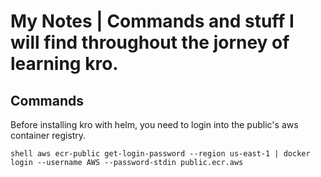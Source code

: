 # My Notes | Commands and stuff I will find throughout the jorney of learning kro.

## Commands
Before installing kro with helm, you need to login into the public's aws container registry.

`shell aws ecr-public get-login-password --region us-east-1 | docker login --username AWS --password-stdin public.ecr.aws`